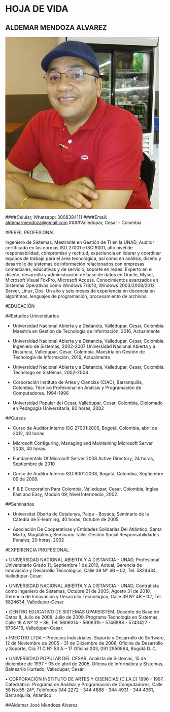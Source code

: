 # HOJA DE VIDA

## ALDEMAR MENDOZA ALVAREZ

![](https://github.com/aldemarmendoza/maestriagti/blob/master/fotoaldemar.jpg)

####Celular, Whatsapp: 3008384111 
####Email: aldemarmendoza@gmail.com
####Valledupar, Cesar - Colombia

#PERFIL PROFESIONAL

Ingeniero de Sistemas, Mestrante en Gestión de TI en la UNAD, Auditor certificado en las normas ISO 27001 e ISO 9001, alto nivel de responsabilidad, compromiso y rectitud, experiencia en liderar y coordinar equipos de trabajo para el área tecnológica, así como en análisis, diseño y desarrollo de sistemas de información relacionados con empresas comerciales, educativas y de servicio, soporte en redes. Experto en el diseño, desarrollo y administración de base de datos en Oracle, Mysql, Microsoft Visual FoxPro, Microsoft Access. Conocimientos avanzados en Sistemas Operativos como Windows 7/8/10, Windows 2003/2008/2012 Server, Linux, Dos. Un  año y seis  meses de experiencia en docencia en algoritmos, lenguajes de programación, procesamiento de archivos.


#EDUCACIÓN

##Estudios Universitarios

- Universidad Nacional Abierta y a Distancia, Valledupar, Cesar, Colombia. Maestría en Gestión de Tecnología de Información,  2016, Actualmente 

- Universidad Nacional Abierta y a Distancia, Valledupar, Cesar, Colombia. Ingeniero de Sistemas,  2002-2007
Universidad Nacional Abierta y a Distancia, Valledupar, Cesar, Colombia. Maestría en Gestión de Tecnología de Información,  2016, Actualmente 

- Universidad Nacional Abierta y a Distancia, Valledupar, Cesar, Colombia. Tecnólogo en Sistemas,  2002-2004

- Corporación Instituto de Artes y Ciencias (CIAC), Barranquilla,  Colombia. Técnico Profesional en Análisis y Programación de Computadores. 1994-1996

- Universidad Popular del Cesar, Valledupar, Cesar, Colombia. Diplomado en Pedagogía Universitaria, 80 horas, 2002


##Cursos

- Curso de Auditor Interno ISO 27001:2005, Bogotá, Colombia, abril de 2012, 40 horas

- Microsoft Configuring, Managing and Maintaining Microsoft Server 2008, 40 horas.

- Fundamentals Of Microsoft Server 2008 Active Directory, 24 horas, Septiembre de 2010

- Curso de Auditor Interno ISO:9001:2008, Bogotá, Colombia, Septiembre 09 de 2009.

- F & E Corporatión Para Colombia, Valledupar, Cesar, Colombia, Ingles Fast and Easy,  Módulo 09, Nivel Intermedio, 2002.


##Seminarios

- Universitat Oberta de Catalunya, Paipa - Boyacá, Seminario de la Cátedra de E-learning, 40 horas, Octubre de 2005

- Asociación De Cooperativas y Entidades Solidarias Del Atlántico, Santa Marta, Magdalena, Seminario Taller Gestión Social Responsabilidades Penales, 20 horas, 2002

#EXPERIENCIA PROFESIONAL

•	UNIVERSIDAD NACIONAL ABIERTA Y A DISTANCIA - UNAD, Profesional Universitario Grado 11, Septiembre 1 de 2010, Actual, Gerencia de Innovación y Desarrollo Tecnológico, Calle 39 Nº 4B – 02, Tel. 5824634, Valledupar-Cesar.

•	UNIVERSIDAD NACIONAL ABIERTA Y A DISTANCIA - UNAD, Contratista como Ingeniero de Sistemas, Octubre 21 de 2005, Agosto 31 de 2010, Gerencia de Innovación y Desarrollo Tecnológico, Calle 39 Nº 4B – 02, Tel. 5824634, Valledupar-Cesar.

•	CENTRO EDUCATIVO DE SISTEMAS UPARSISTEM, Docente de Base de Datos II, Julio de 2008, Julio de 2009, Programa Tecnología en Sistemas, Calle 16 A Nº 12 – 36, Tel. 5606314 - 5606315 - 5746888 - 5743427 - 5706416, Valledupar-Cesar.
 

•	IMECTRO LTDA – Procesos Industriales, Soporte y Desarrollo de Software, 12 de Noviembre de 2005 – 31 de Diciembre de 2006, Oficina de Desarrollo y Soporte, Cra 71 C Nº 53 A – 17 Oficina 203, 091 2950864,  Bogotá D. C.

•	UNIVERSIDAD POPULAR DEL CESAR, Analista de Sistemas, 15 de diciembre  de 1997 – 05 de abril de 2005. Oficina de Informática y Sistemas, Balneariio Hurtado, Valledupar, Cesár.  

•	CORPORACIÓN INSTITUTO DE ARTES Y CISENCIAS (C.I.A.C) 1996 - 1997. Catedrático. Programa de Análisis y Programación de Computadores, Calle 58 No.55-24ª, Teléfonos 344 2272 - 344 4868 - 344 4931 - 344 4361, Barranquilla, Atlántico 



##Aldemar José Mendoza Alvarez




 




